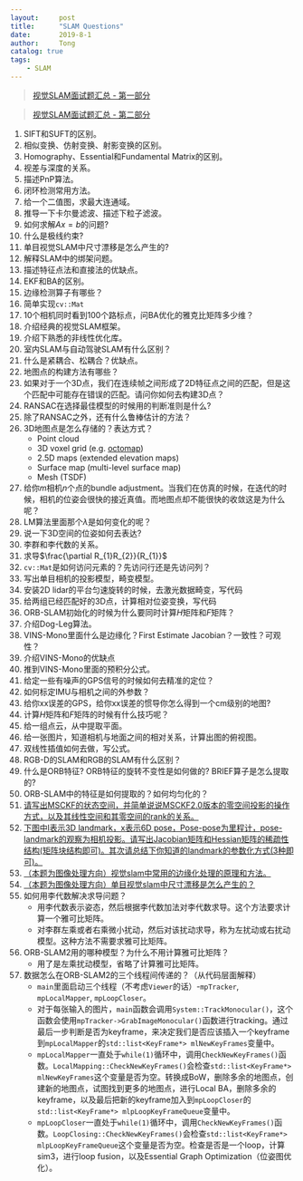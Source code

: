 ```yaml
---
layout:     post
title:      "SLAM Questions"
date:       2019-8-1
author:     Tong
catalog: true
tags:
    - SLAM
---
```


> [视觉SLAM面试题汇总 - 第一部分](https://www.bilibili.com/read/cv7390089?share_source=weixin&share_medium=iphone&bbid=Z945F09203487802419BBC0EF65E97980843&ts=1605518957)

> [视觉SLAM面试题汇总 - 第二部分](https://www.bilibili.com/read/cv7452301?share_source=weixin&share_medium=iphone&bbid=Z945F09203487802419BBC0EF65E97980843&ts=1605518972)

1. SIFT和SUFT的区别。
2. 相似变换、仿射变换、射影变换的区别。
3. Homography、Essential和Fundamental Matrix的区别。
4. 视差与深度的关系。
5. 描述PnP算法。
6. 闭环检测常用方法。
7. 给一个二值图，求最大连通域。
8. 推导一下卡尔曼滤波、描述下粒子滤波。
9.  如何求解$Ax=b$的问题?
10. 什么是极线约束?
11. 单目视觉SLAM中尺寸漂移是怎么产生的?
12. 解释SLAM中的绑架问题。
13. 描述特征点法和直接法的优缺点。
14. EKF和BA的区别。
15. 边缘检测算子有哪些？
16. 简单实现`cv::Mat`
17. 10个相机同时看到100个路标点，问BA优化的雅克比矩阵多少维？
18. 介绍经典的视觉SLAM框架。
19. 介绍下熟悉的非线性优化库。
20. 室内SLAM与自动驾驶SLAM有什么区别？
21. 什么是紧耦合、松耦合？优缺点。
22. 地图点的构建方法有哪些？
23. 如果对于一个3D点，我们在连续帧之间形成了2D特征点之间的匹配，但是这个匹配中可能存在错误的匹配。请问你如何去构建3D点？
24. RANSAC在选择最佳模型的时候用的判断准则是什么?
25. 除了RANSAC之外，还有什么鲁棒估计的方法？
26. 3D地图点是怎么存储的？表达方式？
    - Point cloud
    - 3D voxel grid (e.g. [octomap](https://octomap.github.io/))
    - 2.5D maps (extended elevation maps)
    - Surface map (multi-level surface map)
    - Mesh (TSDF)
27. 给你$m$相机$n$个点的bundle adjustment。当我们在仿真的时候，在迭代的时候，相机的位姿会很快的接近真值。而地图点却不能很快的收敛这是为什么呢？
28. LM算法里面那个$\lambda$是如何变化的呢？
29. 说一下3D空间的位姿如何去表达?
30. 李群和李代数的关系。
31. 求导$\frac{\partial R_{1}R_{2}}{R_{1}}$ 
32. `cv::Mat`是如何访问元素的？先访问行还是先访问列？
33. 写出单目相机的投影模型，畸变模型。
34. 安装2D lidar的平台匀速旋转的时候，去激光数据畸变，写代码
35. 给两组已经匹配好的3D点，计算相对位姿变换，写代码
36. ORB-SLAM初始化的时候为什么要同时计算$H$矩阵和$F$矩阵？
37. 介绍Dog-Leg算法。
38. VINS-Mono里面什么是边缘化？First Estimate Jacobian？一致性？可观性？
39. 介绍VINS-Mono的优缺点
40. 推到VINS-Mono里面的预积分公式。
41. 给定一些有噪声的GPS信号的时候如何去精准的定位？
42. 如何标定IMU与相机之间的外参数？
43. 给你xx误差的GPS，给你xx误差的惯导你怎么得到一个cm级别的地图?
44. 计算$H$矩阵和$F$矩阵的时候有什么技巧呢？
45. 给一组点云，从中提取平面。
46. 给一张图片，知道相机与地面之间的相对关系，计算出图的俯视图。
47. 双线性插值如何去做，写公式。
48. RGB-D的SLAM和RGB的SLAM有什么区别？
49. 什么是ORB特征? ORB特征的旋转不变性是如何做的? BRIEF算子是怎么提取的?
50. ORB-SLAM中的特征是如何提取的？如何均匀化的？
51. [请写出MSCKF的状态空间，并简单说说MSCKF2.0版本的零空间投影的操作方式，以及其线性空间和其零空间的rank的关系。](https://www.nowcoder.com/profile/968642742/test/25553522/168354#summary)
52. [下图中l表示3D landmark，x表示6D pose，Pose-pose为里程计，pose-landmark的观察为相机投影。请写出Jacobian矩阵和Hessian矩阵的稀疏性结构(矩阵块结构即可)。其次请总结下你知道的landmark的参数化方式(3种即可)。 ](https://www.nowcoder.com/profile/968642742/test/25553522/168351#summary)
53. [（本题为图像处理方向）视觉slam中常用的边缘化处理的原理和方法。 ](https://www.nowcoder.com/profile/968642742/test/25480638/167636#summary)
54. [（本题为图像处理方向）单目视觉slam中尺寸漂移是怎么产生的？ ](https://www.nowcoder.com/profile/968642742/test/25480638/167637#summary)
55. 如何用李代数解决求导问题？
    - 用李代数表示姿态，然后根据李代数加法对李代数求导。这个方法要求计算一个雅可比矩阵。
    - 对李群左乘或者右乘微小扰动，然后对该扰动求导，称为左扰动或右扰动模型。这种方法不需要求雅可比矩阵。
56. ORB-SLAM2用的哪种模型？为什么不用计算雅可比矩阵？
    - 用了是左乘扰动模型，省略了计算雅可比矩阵。
57. 数据怎么在ORB-SLAM2的三个线程间传递的？（从代码层面解释）
    - `main`里面启动三个线程（不考虑`Viewer`的话）-`mpTracker`, `mpLocalMapper`, `mpLoopCloser`。
    - 对于每张输入的图片，`main`函数会调用`System::TrackMonocular()`，这个函数会使用`mpTracker->GrabImageMonocular()`函数进行tracking。通过最后一步判断是否为keyframe，来决定我们是否应该插入一个keyframe到`mpLocalMapper`的`std::list<KeyFrame*> mlNewKeyFrames`变量中。
    - `mpLocalMapper`一直处于`while(1)`循环中，调用`CheckNewKeyFrames()`函数。`LocalMapping::CheckNewKeyFrames()`会检查`std::list<KeyFrame*> mlNewKeyFrames`这个变量是否为空。转换成BoW，删除多余的地图点，创建新的地图点，试图找到更多的地图点，进行Local BA，删除多余的keyframe，以及最后把新的keyframe加入到`mpLoopCloser`的`std::list<KeyFrame*> mlpLoopKeyFrameQueue`变量中。
    - `mpLoopCloser`一直处于`while(1)`循环中，调用`CheckNewKeyFrames()`函数。`LoopClosing::CheckNewKeyFrames()`会检查`std::list<KeyFrame*> mlpLoopKeyFrameQueue`这个变量是否为空。检查是否是一个loop，计算sim3，进行loop fusion，以及Essential Graph Optimization（位姿图优化）。